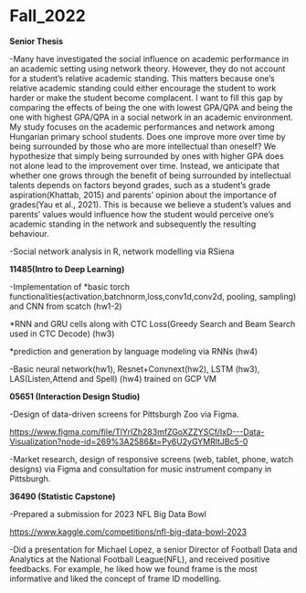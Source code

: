 # Fall_2022

**Senior Thesis** 

-Many have investigated the social influence on academic performance in an academic setting using network theory. 
However, they do not account for a student’s relative academic standing. 
This matters because one’s relative academic standing could either encourage the student to work harder or make the student become complacent.
I want to fill this gap by comparing the effects of being the one with lowest GPA/QPA and being the one with highest GPA/QPA in a social network in an
academic environment. My study focuses on the academic performances and network among Hungarian primary school students. Does one improve more over time by being surrounded by those who are more intellectual than oneself? We hypothesize that simply being surrounded by ones with
higher GPA does not alone lead to the improvement over time. Instead, we anticipate
that whether one grows through the benefit of being surrounded by intellectual
talents depends on factors beyond grades, such as a student’s grade aspiration(Khattab, 2015) and parents’ opinion about the importance of grades(Yau et al., 2021). This is because we believe a student’s values and parents’ values would influence how the student would perceive one’s academic standing in the network and subsequently the resulting behaviour.

-Social network analysis in R, network modelling via RSiena


**11485(Intro to Deep Learning)**

-Implementation of
*basic torch functionalities(activation,batchnorm,loss,conv1d,conv2d, pooling, sampling) and CNN from scatch (hw1-2)

*RNN and GRU cells along with CTC Loss(Greedy Search and Beam Search used in CTC Decode) (hw3)

*prediction and generation by language modeling via RNNs (hw4)

-Basic neural network(hw1), Resnet+Convnext(hw2), LSTM (hw3), LAS(Listen,Attend and Spell) (hw4) trained on GCP VM

**05651 (Interaction Design Studio)**

-Design of data-driven screens for Pittsburgh Zoo via Figma.

https://www.figma.com/file/TlYrIZh283mfZGoXZZYSCf/IxD---Data-Visualization?node-id=269%3A2586&t=Py6U2yGYMRltJBc5-0

-Market research, design of responsive screens (web, tablet, phone, watch designs) via Figma and consultation for music instrument company in Pittsburgh.

**36490 (Statistic Capstone)**

-Prepared a submission for 2023 NFL Big Data Bowl 

https://www.kaggle.com/competitions/nfl-big-data-bowl-2023

-Did a presentation for Michael Lopez, a senior Director of Football Data and Analytics at the National Football League(NFL), and received positive feedbacks. For example, he liked how we found frame is the most informative and liked the concept of frame ID modelling.


